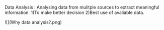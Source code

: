 Data Analysis : Analysing data from mulitple sources to extract meaningful information.
1)To make better decision
2)Best use of avaliable data.

![](Why data analysis?.png)